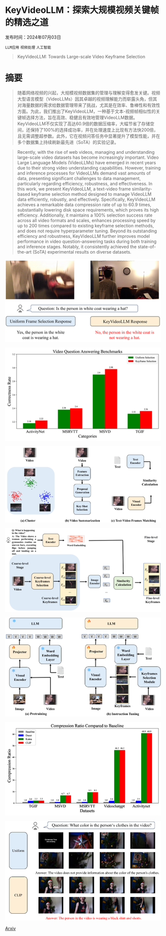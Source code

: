 # KeyVideoLLM：探索大规模视频关键帧的精选之道

发布时间：2024年07月03日

`LLM应用` `视频处理` `人工智能`

> KeyVideoLLM: Towards Large-scale Video Keyframe Selection

# 摘要

> 随着网络视频的兴起，大规模视频数据集的管理与理解变得愈发关键。视频大型语言模型（VideoLLMs）因其卓越的视频理解能力而崭露头角，但其对海量数据的需求给数据管理带来了挑战，尤其是在效率、鲁棒性和有效性方面。为此，我们推出了KeyVideoLLM，一种基于文本-视频帧相似性的关键帧选择方法，旨在高效、稳健且有效地管理VideoLLM数据。KeyVideoLLM不仅实现了高达60.9倍的数据压缩率，大幅节省了存储空间，还保持了100%的选择成功率，并在处理速度上比现有方法快200倍，且无需调整超参数。此外，它在视频问答任务中显著提升了模型性能，并在多个数据集上持续刷新最先进（SoTA）的实验记录。

> Recently, with the rise of web videos, managing and understanding large-scale video datasets has become increasingly important. Video Large Language Models (VideoLLMs) have emerged in recent years due to their strong video understanding capabilities. However, training and inference processes for VideoLLMs demand vast amounts of data, presenting significant challenges to data management, particularly regarding efficiency, robustness, and effectiveness. In this work, we present KeyVideoLLM, a text-video frame similarity-based keyframe selection method designed to manage VideoLLM data efficiently, robustly, and effectively. Specifically, KeyVideoLLM achieves a remarkable data compression rate of up to 60.9 times, substantially lowering disk space requirements, which proves its high efficiency. Additionally, it maintains a 100% selection success rate across all video formats and scales, enhances processing speed by up to 200 times compared to existing keyframe selection methods, and does not require hyperparameter tuning. Beyond its outstanding efficiency and robustness, KeyVideoLLM further improves model performance in video question-answering tasks during both training and inference stages. Notably, it consistently achieved the state-of-the-art (SoTA) experimental results on diverse datasets.

![KeyVideoLLM：探索大规模视频关键帧的精选之道](../../../paper_images/2407.03104/x1.png)

![KeyVideoLLM：探索大规模视频关键帧的精选之道](../../../paper_images/2407.03104/x2.png)

![KeyVideoLLM：探索大规模视频关键帧的精选之道](../../../paper_images/2407.03104/x3.png)

![KeyVideoLLM：探索大规模视频关键帧的精选之道](../../../paper_images/2407.03104/x4.png)

![KeyVideoLLM：探索大规模视频关键帧的精选之道](../../../paper_images/2407.03104/x5.png)

![KeyVideoLLM：探索大规模视频关键帧的精选之道](../../../paper_images/2407.03104/x6.png)

![KeyVideoLLM：探索大规模视频关键帧的精选之道](../../../paper_images/2407.03104/x7.png)

[Arxiv](https://arxiv.org/abs/2407.03104)